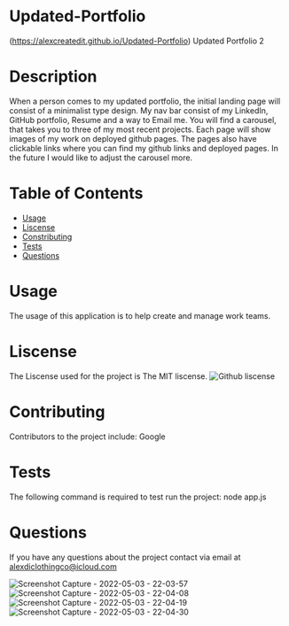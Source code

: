   # Updated-Portfolio

  (https://alexcreatedit.github.io/Updated-Portfolio) Updated Portfolio 2

 # Description 
  When a person comes to my updated portfolio, the initial landing page will consist of a minimalist type design. 
  My nav bar consist of my LinkedIn, GitHub portfolio, Resume and a way to Email me.
  You will find a carousel, that takes you to three of my most recent projects. 
  Each page will show images of my work on deployed github pages. 
  The pages also have clickable links where you can find my github links and deployed pages.
  In the future I would like to adjust the carousel more. 
  # Table of Contents
  * [Usage](#usage)
  * [Liscense](#liscense)
  * [Constributing](#contributing)
  * [Tests](#tests)
  * [Questions](#questions)
  # Usage
  The usage of this application is to help create and manage work teams.
  # Liscense
  The Liscense used for the project is The MIT liscense.
  ![Github liscense](http://img.shields.io/badge/liscense-MIT-blue-svg)
  # Contributing
  Contributors to the project include: Google
  # Tests
  The following command is required to test run the project: node app.js
  # Questions
  If you have any questions about the project contact via email at alexdiclothingco@icloud.com


![Screenshot Capture - 2022-05-03 - 22-03-57](https://user-images.githubusercontent.com/71272015/166621923-237ea587-f2c5-4e66-b603-b66b8de88485.png)
![Screenshot Capture - 2022-05-03 - 22-04-08](https://user-images.githubusercontent.com/71272015/166621922-c48b51ff-b94f-4442-b83e-a746cd4c2c6e.png)
![Screenshot Capture - 2022-05-03 - 22-04-19](https://user-images.githubusercontent.com/71272015/166621918-3982cd89-19b0-4b4a-819f-dc17c7e24577.png)
![Screenshot Capture - 2022-05-03 - 22-04-30](https://user-images.githubusercontent.com/71272015/166621913-a4927781-6234-4b11-851b-4a02266cd4f2.png)



